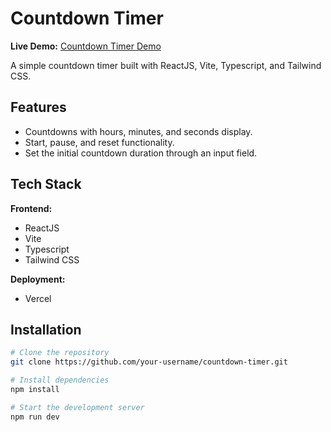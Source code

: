 # Countdown Timer

**Live Demo:** [Countdown Timer Demo](https://countdown-timer-sigma-two.vercel.app/)

A simple countdown timer built with ReactJS, Vite, Typescript, and Tailwind CSS.

## Features
- Countdowns with hours, minutes, and seconds display.
- Start, pause, and reset functionality.
- Set the initial countdown duration through an input field.

## Tech Stack
**Frontend:**
- ReactJS
- Vite
- Typescript
- Tailwind CSS

**Deployment:**
- Vercel

## Installation
```bash
# Clone the repository
git clone https://github.com/your-username/countdown-timer.git

# Install dependencies
npm install

# Start the development server
npm run dev

